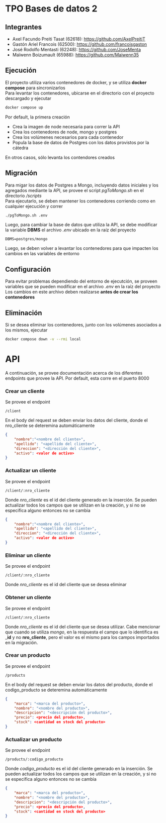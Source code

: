 # TPO Bases de datos 2
## Integrantes 
* Axel Facundo Preiti Tasat (62618): https://github.com/AxelPreitiT
* Gastón Ariel Francois (62500): https://github.com/francoisgaston
* José Rodolfo Mentasti (62248): https://github.com/JoseMenta
* Maïwenn Boizumault (65988): https://github.com/Maiwenn35 

## Ejecución
El proyecto utiliza varios contenedores de docker, y se utiliza __docker compose__ para sincronizarlos </br>
Para levantar los contenedores, ubicarse en el directorio con el proyecto descargado y ejecutar
```sh
docker compose up 
```
Por default, la primera creación
- Crea la imagen de node necesaria para correr la API
- Crea los contenedores de node, mongo y postgres
- Crea los volúmenes necesarios para cada contenedor
- Popula la base de datos de Postgres con los datos provistos por la cátedra

En otros casos, sólo levanta los contendores creados

## Migración
Para migar los datos de Postgres a Mongo, incluyendo datos iniciales y los agregados mediante la API, se provee el script *pgToMongo.sh* en el directorio */scripts*</br>
Para ejecutarlo, se deben mantener los contenedores corriendo como en cualquier ejecución y correr
```sh
./pgToMongo.sh .env 
```
Luego, para cambiar la base de datos que utiliza la API, se debe modificar la variable __DBMS__ el archivo *.env* ubicado en la raíz del proyecto
```
DBMS=postgres/mongo
```
Luego, se deben volver a levantar los contenedores para que impacten los cambios en las variables de entorno
## Configuración
Para evitar problemas dependiendo del entorno de ejecutción, se proveen variables que se pueden modificar en el archivo *.env* en la raíz del proyecto </br>
Los cambios en este archivo deben realizarse __antes de crear los contenedores__
## Eliminación
Si se desea eliminar los contenedores, junto con los volúmenes asociados a los mismos, ejecutar
```sh
docker compose down -v --rmi local
```

# API
A continuación, se provee documentación acerca de los diferentes endpoints que provee la API. Por default, esta corre en el puerto 8000
### Crear un cliente
Se provee el endpoint 
```
/client
```
En el body del request se deben enviar los datos del cliente, donde el nro_cliente se deteremina automáticamente
```json
{
    "nombre":"<nombre del cliente>",
    "apellido": "<apellido del cliente>",
    "direccion": "<dirección del cliente>",
    "activo": <valor de activo>
}
```
### Actualizar un cliente
Se provee el endpoint
```
/client/:nro_cliente
```
Donde *nro_cliente* es el id del cliente generado en la inserción. Se pueden actualizar todos los campos que se utilizan en la creación, y si no se especifica alguno entonces no se cambia
```json
{
    "nombre":"<nombre del cliente>",
    "apellido": "<apellido del cliente>",
    "direccion": "<dirección del cliente>",
    "activo": <valor de activo>
}
```
### Eliminar un cliente
Se provee el endpoint
```
/client/:nro_cliente
``` 
Donde *nro_cliente* es el id del cliente que se desea eliminar
### Obtener un cliente
Se provee el endpoint
```
/client/:nro_cliente
```
Donde *nro_cliente* es el id del cliente que se desea utilizar. Cabe mencionar que cuando se utiliza *mongo*, en la respuesta el campo que lo identifica es ___id__ y no __nro_cliente__, pero el valor es el mismo para los campos importados en la migración. 
### Crear un producto
Se provee el endpoint
```
/products
```
En el body del request se deben enviar los datos del producto, donde el codigo_producto se deteremina automáticamente
```json
{
    "marca": "<marca del producto>",
    "nombre": "<nombre del producto>",
    "descripcion": "<descripción del producto>",
    "precio": <precio del producto>,
    "stock": <cantidad en stock del producto>
}
```
### Actualizar un producto
Se provee el endpoint
```
/products/:codigo_producto
```
Donde *codigo_producto* es el id del cliente generado en la inserción. Se pueden actualizar todos los campos que se utilizan en la creación, y si no se especifica alguno entonces no se cambia
```json
{
    "marca": "<marca del producto>",
    "nombre": "<nombre del producto>",
    "descripcion": "<descripción del producto>",
    "precio": <precio del producto>,
    "stock": <cantidad en stock del producto>
}
```
